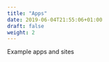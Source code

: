 ```yaml
---
title: "Apps"
date: 2019-06-04T21:55:06+01:00
draft: false
weight: 2
---
```


Example apps and sites

